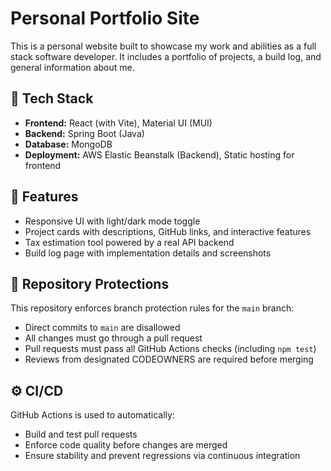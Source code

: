 # Personal Portfolio Site

This is a personal website built to showcase my work and abilities as a full stack software developer. It includes a portfolio of projects, a build log, and general information about me.

## 🧰 Tech Stack

- **Frontend:** React (with Vite), Material UI (MUI)
- **Backend:** Spring Boot (Java)
- **Database:** MongoDB
- **Deployment:** AWS Elastic Beanstalk (Backend), Static hosting for frontend

## 🌟 Features

- Responsive UI with light/dark mode toggle
- Project cards with descriptions, GitHub links, and interactive features
- Tax estimation tool powered by a real API backend
- Build log page with implementation details and screenshots

## 🔐 Repository Protections

This repository enforces branch protection rules for the `main` branch:

- Direct commits to `main` are disallowed
- All changes must go through a pull request
- Pull requests must pass all GitHub Actions checks (including `npm test`)
- Reviews from designated CODEOWNERS are required before merging

## ⚙️ CI/CD

GitHub Actions is used to automatically:

- Build and test pull requests
- Enforce code quality before changes are merged
- Ensure stability and prevent regressions via continuous integration
